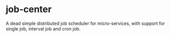 # job-center
A dead simple distributed job scheduler for micro-services, with support for single job, interval job and cron job.
